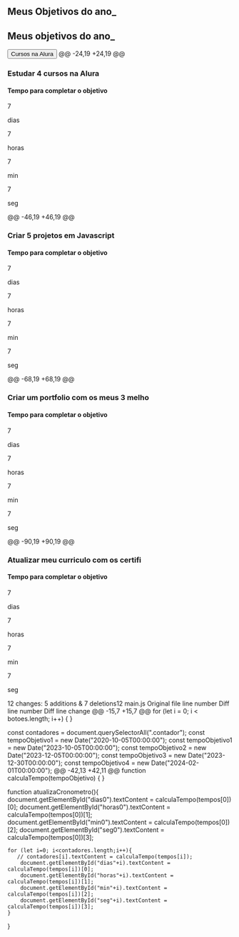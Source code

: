 <body>
    <section class="conteudo-principal">
        <h2 class="titulo-principal">Meus Objetivos do ano<span>_</span></h2>
        <h2 class="titulo-principal">Meus objetivos do ano<span>_</span></h2>
        <div class="conteudo">
            <div class="botoes">
                <button class="botao ativo">Cursos na Alura</button>
@@ -24,19 +24,19 @@ <h3 class="aba-conteudo-titulo-principal">Estudar 4 cursos na Alura</h3>
                    <h4 class="aba-conteudo-titulo-secundario">Tempo para completar o objetivo</h4>
                    <div class="contador">
                        <div class="contador-digito">
                            <p class="contador-digito-numero" id="dias0">7</p>
                            <p class="contador-digito-numero" id="dias0"></p>
                            <p class="contador-digito-texto">dias</p>
                        </div>
                        <div class="contador-digito">
                            <p class="contador-digito-numero" id="horas0">7</p>
                            <p class="contador-digito-numero" id="horas0"></p>
                            <p class="contador-digito-texto">horas</p>
                        </div>
                        <div class="contador-digito">
                            <p class="contador-digito-numero" id="min0">7</p>
                            <p class="contador-digito-numero" id="min0"></p>
                            <p class="contador-digito-texto">min</p>
                        </div>
                        <div class="contador-digito">
                            <p class="contador-digito-numero" id="seg0">7</p>
                            <p class="contador-digito-numero" id="seg0"></p>
                            <p class="contador-digito-texto">seg</p>
                        </div>
                    </div>
@@ -46,19 +46,19 @@ <h3 class="aba-conteudo-titulo-principal">Criar 5 projetos em Javascript</h3>
                    <h4 class="aba-conteudo-titulo-secundario">Tempo para completar o objetivo</h4>
                    <div class="contador">
                        <div class="contador-digito">
                            <p class="contador-digito-numero" id="dias1">7</p>
                            <p class="contador-digito-numero" id="dias1"></p>
                            <p class="contador-digito-texto">dias</p>
                        </div>
                        <div class="contador-digito">
                            <p class="contador-digito-numero" id="horas1">7</p>
                            <p class="contador-digito-numero" id="horas1"></p>
                            <p class="contador-digito-texto">horas</p>
                        </div>
                        <div class="contador-digito">
                            <p class="contador-digito-numero" id="min1">7</p>
                            <p class="contador-digito-numero" id="min1"></p>
                            <p class="contador-digito-texto">min</p>
                        </div>
                        <div class="contador-digito">
                            <p class="contador-digito-numero" id="seg1">7</p>
                            <p class="contador-digito-numero" id="seg1"></p>
                            <p class="contador-digito-texto">seg</p>
                        </div>
                    </div>
@@ -68,19 +68,19 @@ <h3 class="aba-conteudo-titulo-principal">Criar um portfolio com os meus 3 melho
                    <h4 class="aba-conteudo-titulo-secundario">Tempo para completar o objetivo</h4>
                    <div class="contador">
                        <div class="contador-digito">
                            <p class="contador-digito-numero" id="dias2">7</p>
                            <p class="contador-digito-numero" id="dias2"></p>
                            <p class="contador-digito-texto">dias</p>
                        </div>
                        <div class="contador-digito">
                            <p class="contador-digito-numero" id="horas2">7</p>
                            <p class="contador-digito-numero" id="horas2"></p>
                            <p class="contador-digito-texto">horas</p>
                        </div>
                        <div class="contador-digito">
                            <p class="contador-digito-numero" id="min2">7</p>
                            <p class="contador-digito-numero" id="min2"></p>
                            <p class="contador-digito-texto">min</p>
                        </div>
                        <div class="contador-digito">
                            <p class="contador-digito-numero" id="seg2">7</p>
                            <p class="contador-digito-numero" id="seg2"></p>
                            <p class="contador-digito-texto">seg</p>
                        </div>
                    </div>
@@ -90,19 +90,19 @@ <h3 class="aba-conteudo-titulo-principal">Atualizar meu curriculo com os certifi
                    <h4 class="aba-conteudo-titulo-secundario">Tempo para completar o objetivo</h4>
                    <div class="contador">
                        <div class="contador-digito">
                            <p class="contador-digito-numero" id="dias3">7</p>
                            <p class="contador-digito-numero" id="dias3"></p>
                            <p class="contador-digito-texto">dias</p>
                        </div>
                        <div class="contador-digito">
                            <p class="contador-digito-numero" id="horas3">7</p>
                            <p class="contador-digito-numero" id="horas3"></p>
                            <p class="contador-digito-texto">horas</p>
                        </div>
                        <div class="contador-digito">
                            <p class="contador-digito-numero" id="min3">7</p>
                            <p class="contador-digito-numero" id="min3"></p>
                            <p class="contador-digito-texto">min</p>
                        </div>
                        <div class="contador-digito">
                            <p class="contador-digito-numero" id="seg3">7</p>
                            <p class="contador-digito-numero" id="seg3"></p>
                            <p class="contador-digito-texto">seg</p>
                        </div>
                    </div>
  12 changes: 5 additions & 7 deletions12  
main.js
Original file line number	Diff line number	Diff line change
@@ -15,7 +15,7 @@ for (let i = 0; i < botoes.length; i++) {
}

const contadores = document.querySelectorAll(".contador");
const tempoObjetivo1 = new Date("2020-10-05T00:00:00");
const tempoObjetivo1 = new Date("2023-10-05T00:00:00");
const tempoObjetivo2 = new Date("2023-12-05T00:00:00");
const tempoObjetivo3 = new Date("2023-12-30T00:00:00");
const tempoObjetivo4 = new Date("2024-02-01T00:00:00");
@@ -42,13 +42,11 @@ function calculaTempo(tempoObjetivo) {
}

function atualizaCronometro(){
    document.getElementById("dias0").textContent = calculaTempo(tempos[0])[0];
    document.getElementById("horas0").textContent = calculaTempo(tempos[0])[1];
    document.getElementById("min0").textContent = calculaTempo(tempos[0])[2];
    document.getElementById("seg0").textContent = calculaTempo(tempos[0])[3];

    for (let i=0; i<contadores.length;i++){
       // contadores[i].textContent = calculaTempo(tempos[i]);   
        document.getElementById("dias"+i).textContent = calculaTempo(tempos[i])[0];
        document.getElementById("horas"+i).textContent = calculaTempo(tempos[i])[1];
        document.getElementById("min"+i).textContent = calculaTempo(tempos[i])[2];
        document.getElementById("seg"+i).textContent = calculaTempo(tempos[i])[3];   
    }
}

